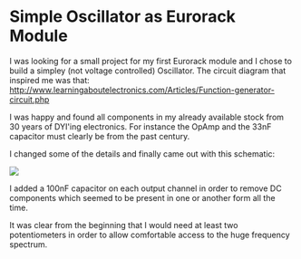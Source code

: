 # Simple Oscillator as Eurorack Module

I was looking for a small project for my first Eurorack module and I chose to build a simpley (not voltage controlled) Oscillator. The circuit diagram that inspired me was that: http://www.learningaboutelectronics.com/Articles/Function-generator-circuit.php

I was happy and found all components in my already available stock from 30 years of DYI'ing electronics. For instance the OpAmp and the 33nF capacitor must  clearly be from the past century.

I changed some of the details and finally came out with this schematic:

![](images/schematic.png)

I added a 100nF capacitor on each output channel in order to remove DC components which seemed to be present in one or another form all the time.

It was clear from the beginning that I would need at least two potentiometers in order to allow comfortable access to the huge frequency spectrum.

